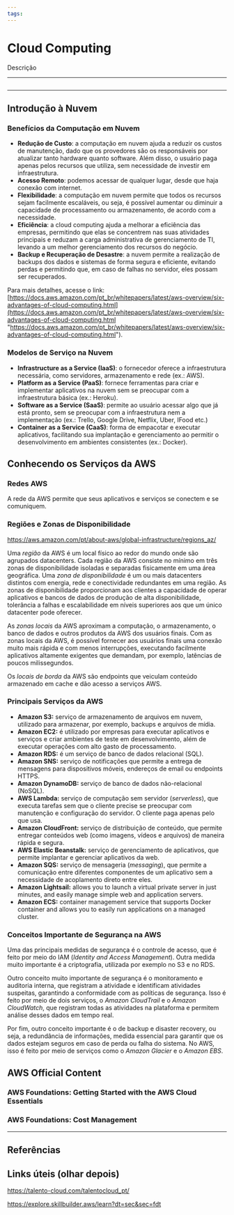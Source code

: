 ```yaml
---
tags: 
---
```


# Cloud Computing

Descrição

---

```toc
```

---

## Introdução à Nuvem

### Benefícios da Computação em Nuvem

- **Redução de Custo**: a computação em nuvem ajuda a reduzir os custos de manutenção, dado que os provedores são os responsáveis por atualizar tanto hardware quanto software. Além disso, o usuário paga apenas pelos recursos que utiliza, sem necessidade de investir em infraestrutura.
- **Acesso Remoto**: podemos acessar de qualquer lugar, desde que haja conexão com internet.
- **Flexibilidade**: a computação em nuvem permite que todos os recursos sejam facilmente escaláveis, ou seja, é possível aumentar ou diminuir a capacidade de processamento ou armazenamento, de acordo com a necessidade.
- **Eficiência**: a cloud computing ajuda a melhorar a eficiência das empresas, permitindo que elas se concentrem nas suas atividades principais e reduzam a carga administrativa de gerenciamento de TI, levando a um melhor gerenciamento dos recursos do negócio.
- **Backup e Recuperação de Desastre**: a nuvem permite a realização de backups dos dados e sistemas de forma segura e eficiente, evitando perdas e permitindo que, em caso de falhas no servidor, eles possam ser recuperados.

Para mais detalhes, acesse o link: [https://docs.aws.amazon.com/pt_br/whitepapers/latest/aws-overview/six-advantages-of-cloud-computing.html](https://docs.aws.amazon.com/pt_br/whitepapers/latest/aws-overview/six-advantages-of-cloud-computing.html "https://docs.aws.amazon.com/pt_br/whitepapers/latest/aws-overview/six-advantages-of-cloud-computing.html").

### Modelos de Serviço na Nuvem

- **Infrastructure as a Service (IaaS)**: o fornecedor oferece a infraestrutura necessária, como servidores, armazenamento e rede (ex.: AWS).
- **Platform as a Service (PaaS)**: fornece ferramentas para criar e implementar aplicativos na nuvem sem se preocupar com a infraestrutura básica (ex.: Heroku).
- **Software as a Service (SaaS)**: permite ao usuário acessar algo que já está pronto, sem se preocupar com a infraestrutura nem a implementação (ex.: Trello, Google Drive, Netflix, Uber, IFood etc.)
- **Container as a Service (CaaS)**: forma de empacotar e executar aplicativos, facilitando sua implantação e gerenciamento ao permitir o desenvolvimento em ambientes consistentes (ex.: Docker).

## Conhecendo os Serviços da AWS

### Redes AWS

A rede da AWS permite que seus aplicativos e serviços se conectem e se comuniquem.

### Regiões e Zonas de Disponibilidade

<https://aws.amazon.com/pt/about-aws/global-infrastructure/regions_az/>

Uma *região* da AWS é um local físico ao redor do mundo onde são agrupados datacenters. Cada região da AWS consiste no mínimo em três zonas de disponibilidade isoladas e separadas fisicamente em uma área geográfica. Uma *zona de disponibilidade* é um ou mais datacenters distintos com energia, rede e conectividade redundantes em uma região. As zonas de disponibilidade proporcionam aos clientes a capacidade de operar aplicativos e bancos de dados de produção de alta disponibilidade, tolerância a falhas e escalabilidade em níveis superiores aos que um único datacenter pode oferecer.

As *zonas locais* da AWS aproximam a computação, o armazenamento, o banco de dados e outros produtos da AWS dos usuários finais. Com as zonas locais da AWS, é possível fornecer aos usuários finais uma conexão muito mais rápida e com menos interrupções, executando facilmente aplicativos altamente exigentes que demandam, por exemplo, latências de poucos milissegundos.

Os *locais de borda* da AWS são endpoints que veiculam conteúdo armazenado em cache e dão acesso a serviços AWS.

### Principais Serviços da AWS

- **Amazon S3:** serviço de armazenamento de arquivos em nuvem, utilizado para armazenar, por exemplo, backups e arquivos de mídia.
- **Amazon EC2:** é utilizado por empresas para executar aplicativos e serviços e criar ambientes de teste em desenvolvimento, além de executar operações com alto gasto de processamento.
- **Amazon RDS:** é um serviço de banco de dados relacional (SQL).
- **Amazon SNS:** serviço de notificações que permite a entrega de mensagens para dispositivos móveis, endereços de email ou endpoints HTTPS.
- **Amazon DynamoDB:** serviço de banco de dados não-relacional (NoSQL).
- **AWS Lambda:** serviço de computação sem servidor (*serverless*), que executa tarefas sem que o cliente precise se preocupar com manutenção e configuração do servidor. O cliente paga apenas pelo que usa.
- **Amazon CloudFront:** serviço de distribuição de conteúdo, que permite entregar conteúdos web (como imagens, vídeos e arquivos) de maneira rápida e segura.
- **AWS Elastic Beanstalk:** serviço de gerenciamento de aplicativos, que permite implantar e gerenciar aplicativos da web.
- **Amazon SQS:** serviço de mensageria (*messaging*), que permite a comunicação entre diferentes componentes de um aplicativo sem a necessidade de acoplamento direto entre eles.
- **Amazon Lightsail:** allows you to launch a virtual private server in just minutes, and easily manage simple web and application servers.
- **Amazon ECS:** container management service that supports Docker container and allows you to easily run applications on a managed cluster.

### Conceitos Importante de Segurança na AWS

Uma das principais medidas de segurança é o controle de acesso, que é feito por meio do IAM (*Identity and Access Management*). Outra medida muito importante é a criptografia, utilizada por exemplo no S3 e no RDS.

Outro conceito muito importante de segurança é o monitoramento e auditoria interna, que registram a atividade e identificam atividades suspeitas, garantindo a conformidade com as políticas de segurança. Isso é feito por meio de dois serviços, o *Amazon CloudTrail* e o *Amazon CloudWatch*, que registram todas as atividades na plataforma e permitem análise desses dados em tempo real.

Por fim, outro conceito importante é o de backup e disaster recovery, ou seja, a redundância de informações, medida essencial para garantir que os dados estejam seguros em caso de perda ou falha do sistema. No AWS, isso é feito por meio de serviços como o *Amazon Glacier* e o *Amazon EBS*.

## AWS Official Content

### AWS Foundations: Getting Started with the AWS Cloud Essentials

### AWS Foundations: Cost Management

---

## Referências

## Links úteis (olhar depois)

<https://talento-cloud.com/talentocloud_pt/>

<https://explore.skillbuilder.aws/learn?dt=sec&sec=fdt>
